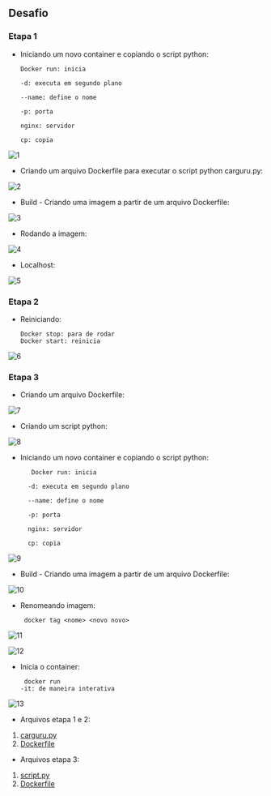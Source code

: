 ## Desafio 

### Etapa 1

 -  Iniciando um novo container e copiando o script python:
 
        Docker run: inicia

        -d: executa em segundo plano

        --name: define o nome

        -p: porta

        nginx: servidor

        cp: copia 

![1](../evidencias/1_etapa/1_criandocontainer.png)


- Criando um arquivo Dockerfile para executar o script python carguru.py:

![2](../evidencias/1_etapa/2_dockerfile.png)


- Build - Criando uma imagem a partir de um arquivo Dockerfile:

![3](../evidencias/1_etapa/3_build.png)


- Rodando a imagem:

![4](../evidencias/1_etapa/4_rodandoimagem.png)


- Localhost:

![5](../evidencias/1_etapa/5_localhost.png)



### Etapa 2


-  Reiniciando:
  
       Docker stop: para de rodar
       Docker start: reinicia 

![6](../evidencias/2_etapa/5_reiniciando.png)



### Etapa 3


- Criando um arquivo Dockerfile:


![7](../evidencias/3_etapa/1_dockerfile.png)


- Criando um script python:


![8](../evidencias/3_etapa/2_script.png)


- Iniciando um novo container e copiando o script python:
 
         Docker run: inicia

        -d: executa em segundo plano

        --name: define o nome

        -p: porta

        nginx: servidor

        cp: copia 


![9](../evidencias/3_etapa/3_container.png)


- Build - Criando uma imagem a partir de um arquivo Dockerfile:


![10](../evidencias/3_etapa/4_build.png)


- Renomeando imagem:
  
       docker tag <nome> <novo novo>


![11](../evidencias/3_etapa/5_renomeando.png)


![12](../evidencias/3_etapa/6_renomeando.png)


- Inicia o container:
       
       docker run
      -it: de maneira interativa


![13](../evidencias/3_etapa/7_rodando.png)


- Arquivos etapa 1 e 2: 
1. [carguru.py](../Desafio/parte_1/carguru.py)
2. [Dockerfile](../Desafio/parte_1/Dockerfile)

- Arquivos etapa 3:

1. [script.py](../Desafio/parte_2/script.py)
2. [Dockerfile](../Desafio/parte_2/Dockerfile)